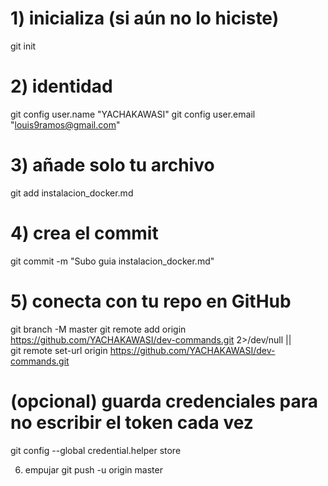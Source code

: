 # 1) inicializa (si aún no lo hiciste)
git init

# 2) identidad
git config user.name "YACHAKAWASI"
git config user.email "louis9ramos@gmail.com"

# 3) añade solo tu archivo
git add instalacion_docker.md

# 4) crea el commit
git commit -m "Subo guia instalacion_docker.md"

# 5) conecta con tu repo en GitHub
git branch -M master
git remote add origin https://github.com/YACHAKAWASI/dev-commands.git 2>/dev/null || \
git remote set-url origin https://github.com/YACHAKAWASI/dev-commands.git

# (opcional) guarda credenciales para no escribir el token cada vez
git config --global credential.helper store


6) empujar 
git push -u origin master
